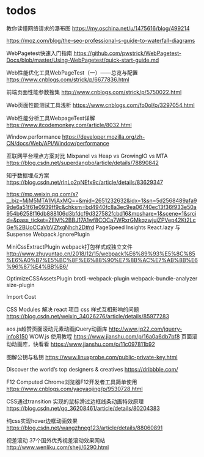 # todos

教你读懂网络请求的瀑布图
https://my.oschina.net/u/1475616/blog/499214

https://moz.com/blog/the-seo-professional-s-guide-to-waterfall-diagrams

WebPagetest快速入门指南
https://github.com/pwstrick/WebPagetest-Docs/blob/master/Using-WebPagetest/quick-start-guide.md

Web性能优化工具WebPageTest（一）——总览与配置
https://www.cnblogs.com/strick/p/6677836.html

前端页面性能参数搜集
http://www.cnblogs.com/strick/p/5750022.html

Web页面性能测试工具浅析
https://www.cnblogs.com/fo0ol/p/3297054.html

Web性能分析工具WebpageTest详解
https://www.itcodemonkey.com/article/8032.html

Window​.performance
https://developer.mozilla.org/zh-CN/docs/Web/API/Window/performance

互联网平台埋点方案对比 Mixpanel vs Heap vs GrowingIO vs MTA
https://blog.csdn.net/superdangbo/article/details/78890842

知乎数据埋点方案
https://blog.csdn.net/rlnLo2pNEfx9c/article/details/83629347





https://mp.weixin.qq.com/s?__biz=MjM5MTA1MjAxMQ==&mid=2651232632&idx=1&sn=5d2568489afa99de6a51f61e0939ff9c&chksm=bd4940fc8a3ec9ea06740ec13f36f933e50a954b6258f16db888106d3bfdcf9d327582fcbd16&mpshare=1&scene=1&srcid=&pass_ticket=ZEM%2BBJ17A1wf8COCa7WRxrGMkqzwjujZPVep42Kt2LcGe%2BUoCCaVbVZfxgNhch2D#rd
PageSpeed Insights
React.lazy 与 Suspense
Webpack.IgnorePlugin

MiniCssExtractPlugin 
webpack打包样式成独立文件
http://www.zhuyuntao.cn/2018/12/15/webpack%E6%89%93%E5%8C%85%E6%A0%B7%E5%BC%8F%E6%88%90%E7%8B%AC%E7%AB%8B%E6%96%87%E4%BB%B6/

OptimizeCSSAssetsPlugin 
brotli-webpack-plugin
webpack-bundle-analyzer
size-plugin

Import Cost




CSS Modules 解决 react 项目 css 样式互相影响的问题
https://blog.csdn.net/weixin_34026276/article/details/85977283




aos.js超赞页面滚动元素动画jQuery动画库
http://www.jq22.com/jquery-info8150
WOW.js 使用教程
https://www.jianshu.com/p/16a0a6db7bf8
页面滚动动画库，快看看
https://www.jianshu.com/p/11c097811b92

图解公钥与私钥
https://www.linuxprobe.com/public-private-key.html




Discover the world’s top designers & creatives
https://dribbble.com/



F12 Computed
Chrome浏览器F12开发者工具简单使用
https://www.cnblogs.com/yaoyaojing/p/9530728.html



CSS通过transition 实现的鼠标滑过边框线条动画特效原理
https://blog.csdn.net/qq_36208461/article/details/80204383

纯css实现hover边框动画效果
https://blog.csdn.net/wangzhneg123/article/details/88060891



视差滚动
37个国外优秀视差滚动效果网站
http://www.wenliku.com/sheji/6290.html